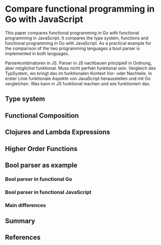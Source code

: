 # Compare functional programming in Go with JavaScript

This paper compares functional programming in Go with functional programming in JavaScript.
It compares the type system, functions and functional programming in Go with JavaScript.
As a practical example for the comparison of the two programming languages a bool parser is implemented in both languages.

<!-- Functions -->
<!-- Lambdas/closures -->
<!-- Higher order functions -->
<!-- Sum/product types -->
<!-- Immutable types -->
<!-- Pattern matching -->
<!-- Monads -->
<!-- Function literals -->
<!-- Currying -->

Parserkombinatoren in JS.
Parser in JS nachbauen prinzipiell in Ordnung, aber möglichst funktional. Muss nicht perfekt funktional sein.
Vergleich des TypSystem, wo bringt das im funktionalen Kontext Vor- oder Nachteile.
In erster Linie funktionale Aspekte von JavaScript herausstellen und mit Go vergleichen.
Was kann in JS funktional machen und wie funktioniert das.

## Type system

<!--### Type system in Go

### Type system in JavaScript-->

## Functional Composition

## Clojures and Lambda Expressions

## Higher Order Functions

<!--## Functional programming

### Functional programming in Go

### Functional programming in JavaScript-->

## Bool parser as example

### Bool parser in functional Go

### Bool parser in functional JavaScript

### Main differences

## Summary

## References
